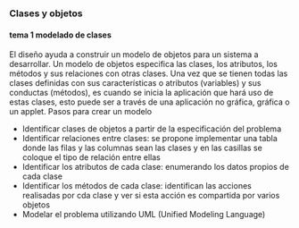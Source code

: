 ### Clases y objetos 
#### tema 1 modelado de clases
El diseño ayuda a construir un modelo de objetos para un sistema a desarrollar. Un modelo de objetos especifica las clases, los atributos, los métodos y sus relaciones con otras clases.
Una vez que se tienen todas las clases definidas con sus características o atributos (variables) y sus conductas (métodos), es cuando se inicia la aplicación que hará uso de estas clases, esto puede ser a través de una aplicación no gráfica, gráfica o un applet.
Pasos para crear un modelo
- Identificar clases de objetos a partir de la especificación del problema
- Identificar relaciones entre clases: se propone implementar una tabla donde las filas y las columnas sean las clases y en las casillas se coloque el tipo de relación entre ellas 
- Identificar los atributos de cada clase: enumerando los datos propios de cada clase 
- Identificar los métodos de cada clase: identifican las acciones realisadas por cda clase y ver si esta acción es compartida por varios objetos 
- Modelar el problema utilizando UML (Unified Modeling Language)
 

